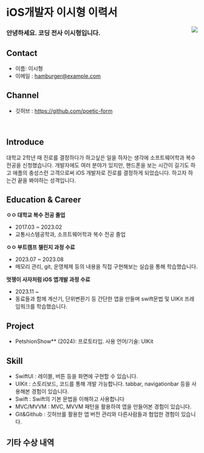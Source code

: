 # iOS개발자 이시형 이력서

<img src="https://github.com/APP-iOS4/APP-iOS4.github.io/assets/94823065/1f4dd6ec-e245-4811-9c8d-48765c2b4459" align='right'>

### 안녕하세요. 코딩 전사 이시형입니다.

## Contact
- 이름: 이시형
- 이메일 : hamburger@example.com

## Channel
- 깃허브 : https://github.com/poetic-form
  
</br>

## Introduce

대학교 2학년 때 진로를 결정하다가 하고싶은 일을 하자는 생각에 소프트웨어학과 복수전공을 신청했습니다. 개발자에도 여러 분야가 있지만, 핸드폰을 보는 시간이 길기도 하고 애플의 충성스런 고객으로써 iOS 개발자로 진로를 결정하게 되었습니다. 하고자 하는건 끝을 봐야하는 성격입니다.

## Education & Career

__ㅇㅇ 대학교 복수 전공 졸업__
- 2017.03 ~ 2023.02
- 교통시스템공학과, 소프트웨어학과 복수 전공 졸업

__ㅇㅇ 부트캠프 챌린지 과정 수료__
- 2023.07 ~ 2023.08
- 메모리 관리, git, 운영체제 등의 내용을 직접 구현해보는 실습을 통해 학습했습니다.

__멋쟁이 사자처럼  iOS 앱개발 과정 수료__
- 2023.11 ~
- 동료들과 함께 계산기, 단위변환기 등 간단한 앱을 만들며 swift문법 및 UIKit 프레임워크를 학습했습니다.

## Project
- PetshionShow** (2024): 프로토타입. 사용 언어/기술: UIKit

##  Skill
- SwiftUI : 레이블, 버튼 등을 화면에 구현할 수 있습니다.
- UIKit : 스토리보드, 코드를 통해 개발 가능합니다. tabbar, navigationbar 등을 사용해본 경험이 있습니다.
- Swift : Swift의 기본 문법을 이해하고 사용합니다
- MVC/MVVM : MVC, MVVM 패턴을 활용하여 앱을 만들어본 경험이 있습니다.
- Git&Github : 깃허브를 활용한 앱 버전 관리와 다른사람들과 협업한 경험이 있습니다.

## 기타 수상 내역

